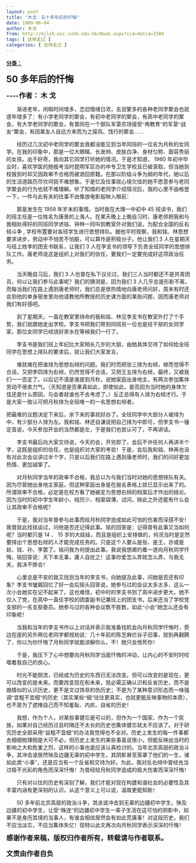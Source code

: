 ```yaml
---
layout: post
title: "木戈：五十多年后的忏悔"
date: 1989-06-04
author: 木戈
from: http://mjlsh.usc.cuhk.edu.hk/Book.aspx?cid=4&tid=3389
tags: [ 这样走过 ]
categories: [ 这样走过 ]
---
```


<div style="margin: 15px 10px 10px 0px;">
 <div>
  <span id="ctl00_ContentPlaceHolder1_chapter1_SubjectLabel" style="font-weight:bold;text-decoration:underline;">
   分类：
  </span>
 </div>
 <!--[if gte mso 9]><xml>
 <o:OfficeDocumentSettings>
  <o:PixelsPerInch>96</o:PixelsPerInch>
  <o:TargetScreenSize>800x600</o:TargetScreenSize>
 </o:OfficeDocumentSettings>
</xml><![endif]-->
 <!--[if gte mso 9]><xml>
 <w:WordDocument>
  <w:View>Normal</w:View>
  <w:Zoom>0</w:Zoom>
  <w:TrackMoves/>
  <w:TrackFormatting/>
  <w:PunctuationKerning/>
  <w:ValidateAgainstSchemas/>
  <w:SaveIfXMLInvalid>false</w:SaveIfXMLInvalid>
  <w:IgnoreMixedContent>false</w:IgnoreMixedContent>
  <w:AlwaysShowPlaceholderText>false</w:AlwaysShowPlaceholderText>
  <w:DoNotPromoteQF/>
  <w:LidThemeOther>EN-US</w:LidThemeOther>
  <w:LidThemeAsian>JA</w:LidThemeAsian>
  <w:LidThemeComplexScript>X-NONE</w:LidThemeComplexScript>
  <w:Compatibility>
   <w:BreakWrappedTables/>
   <w:SnapToGridInCell/>
   <w:WrapTextWithPunct/>
   <w:UseAsianBreakRules/>
   <w:DontGrowAutofit/>
   <w:SplitPgBreakAndParaMark/>
   <w:EnableOpenTypeKerning/>
   <w:DontFlipMirrorIndents/>
   <w:OverrideTableStyleHps/>
   <w:UseFELayout/>
  </w:Compatibility>
  <m:mathPr>
   <m:mathFont m:val="Cambria Math"/>
   <m:brkBin m:val="before"/>
   <m:brkBinSub m:val="&#45;-"/>
   <m:smallFrac m:val="off"/>
   <m:dispDef/>
   <m:lMargin m:val="0"/>
   <m:rMargin m:val="0"/>
   <m:defJc m:val="centerGroup"/>
   <m:wrapIndent m:val="1440"/>
   <m:intLim m:val="subSup"/>
   <m:naryLim m:val="undOvr"/>
  </m:mathPr></w:WordDocument>
</xml><![endif]-->
 <!--[if gte mso 9]><xml>
 <w:LatentStyles DefLockedState="false" DefUnhideWhenUsed="true"
  DefSemiHidden="true" DefQFormat="false" DefPriority="99"
  LatentStyleCount="276">
  <w:LsdException Locked="false" Priority="0" SemiHidden="false"
   UnhideWhenUsed="false" QFormat="true" Name="Normal"/>
  <w:LsdException Locked="false" Priority="9" SemiHidden="false"
   UnhideWhenUsed="false" QFormat="true" Name="heading 1"/>
  <w:LsdException Locked="false" Priority="9" QFormat="true" Name="heading 2"/>
  <w:LsdException Locked="false" Priority="9" QFormat="true" Name="heading 3"/>
  <w:LsdException Locked="false" Priority="9" QFormat="true" Name="heading 4"/>
  <w:LsdException Locked="false" Priority="9" QFormat="true" Name="heading 5"/>
  <w:LsdException Locked="false" Priority="9" QFormat="true" Name="heading 6"/>
  <w:LsdException Locked="false" Priority="9" QFormat="true" Name="heading 7"/>
  <w:LsdException Locked="false" Priority="9" QFormat="true" Name="heading 8"/>
  <w:LsdException Locked="false" Priority="9" QFormat="true" Name="heading 9"/>
  <w:LsdException Locked="false" Priority="39" Name="toc 1"/>
  <w:LsdException Locked="false" Priority="39" Name="toc 2"/>
  <w:LsdException Locked="false" Priority="39" Name="toc 3"/>
  <w:LsdException Locked="false" Priority="39" Name="toc 4"/>
  <w:LsdException Locked="false" Priority="39" Name="toc 5"/>
  <w:LsdException Locked="false" Priority="39" Name="toc 6"/>
  <w:LsdException Locked="false" Priority="39" Name="toc 7"/>
  <w:LsdException Locked="false" Priority="39" Name="toc 8"/>
  <w:LsdException Locked="false" Priority="39" Name="toc 9"/>
  <w:LsdException Locked="false" Priority="35" QFormat="true" Name="caption"/>
  <w:LsdException Locked="false" Priority="10" SemiHidden="false"
   UnhideWhenUsed="false" QFormat="true" Name="Title"/>
  <w:LsdException Locked="false" Priority="0" Name="Default Paragraph Font"/>
  <w:LsdException Locked="false" Priority="11" SemiHidden="false"
   UnhideWhenUsed="false" QFormat="true" Name="Subtitle"/>
  <w:LsdException Locked="false" Priority="22" SemiHidden="false"
   UnhideWhenUsed="false" QFormat="true" Name="Strong"/>
  <w:LsdException Locked="false" Priority="20" SemiHidden="false"
   UnhideWhenUsed="false" QFormat="true" Name="Emphasis"/>
  <w:LsdException Locked="false" Priority="59" SemiHidden="false"
   UnhideWhenUsed="false" Name="Table Grid"/>
  <w:LsdException Locked="false" UnhideWhenUsed="false" Name="Placeholder Text"/>
  <w:LsdException Locked="false" Priority="1" SemiHidden="false"
   UnhideWhenUsed="false" QFormat="true" Name="No Spacing"/>
  <w:LsdException Locked="false" Priority="60" SemiHidden="false"
   UnhideWhenUsed="false" Name="Light Shading"/>
  <w:LsdException Locked="false" Priority="61" SemiHidden="false"
   UnhideWhenUsed="false" Name="Light List"/>
  <w:LsdException Locked="false" Priority="62" SemiHidden="false"
   UnhideWhenUsed="false" Name="Light Grid"/>
  <w:LsdException Locked="false" Priority="63" SemiHidden="false"
   UnhideWhenUsed="false" Name="Medium Shading 1"/>
  <w:LsdException Locked="false" Priority="64" SemiHidden="false"
   UnhideWhenUsed="false" Name="Medium Shading 2"/>
  <w:LsdException Locked="false" Priority="65" SemiHidden="false"
   UnhideWhenUsed="false" Name="Medium List 1"/>
  <w:LsdException Locked="false" Priority="66" SemiHidden="false"
   UnhideWhenUsed="false" Name="Medium List 2"/>
  <w:LsdException Locked="false" Priority="67" SemiHidden="false"
   UnhideWhenUsed="false" Name="Medium Grid 1"/>
  <w:LsdException Locked="false" Priority="68" SemiHidden="false"
   UnhideWhenUsed="false" Name="Medium Grid 2"/>
  <w:LsdException Locked="false" Priority="69" SemiHidden="false"
   UnhideWhenUsed="false" Name="Medium Grid 3"/>
  <w:LsdException Locked="false" Priority="70" SemiHidden="false"
   UnhideWhenUsed="false" Name="Dark List"/>
  <w:LsdException Locked="false" Priority="71" SemiHidden="false"
   UnhideWhenUsed="false" Name="Colorful Shading"/>
  <w:LsdException Locked="false" Priority="72" SemiHidden="false"
   UnhideWhenUsed="false" Name="Colorful List"/>
  <w:LsdException Locked="false" Priority="73" SemiHidden="false"
   UnhideWhenUsed="false" Name="Colorful Grid"/>
  <w:LsdException Locked="false" Priority="60" SemiHidden="false"
   UnhideWhenUsed="false" Name="Light Shading Accent 1"/>
  <w:LsdException Locked="false" Priority="61" SemiHidden="false"
   UnhideWhenUsed="false" Name="Light List Accent 1"/>
  <w:LsdException Locked="false" Priority="62" SemiHidden="false"
   UnhideWhenUsed="false" Name="Light Grid Accent 1"/>
  <w:LsdException Locked="false" Priority="63" SemiHidden="false"
   UnhideWhenUsed="false" Name="Medium Shading 1 Accent 1"/>
  <w:LsdException Locked="false" Priority="64" SemiHidden="false"
   UnhideWhenUsed="false" Name="Medium Shading 2 Accent 1"/>
  <w:LsdException Locked="false" Priority="65" SemiHidden="false"
   UnhideWhenUsed="false" Name="Medium List 1 Accent 1"/>
  <w:LsdException Locked="false" UnhideWhenUsed="false" Name="Revision"/>
  <w:LsdException Locked="false" Priority="34" SemiHidden="false"
   UnhideWhenUsed="false" QFormat="true" Name="List Paragraph"/>
  <w:LsdException Locked="false" Priority="29" SemiHidden="false"
   UnhideWhenUsed="false" QFormat="true" Name="Quote"/>
  <w:LsdException Locked="false" Priority="30" SemiHidden="false"
   UnhideWhenUsed="false" QFormat="true" Name="Intense Quote"/>
  <w:LsdException Locked="false" Priority="66" SemiHidden="false"
   UnhideWhenUsed="false" Name="Medium List 2 Accent 1"/>
  <w:LsdException Locked="false" Priority="67" SemiHidden="false"
   UnhideWhenUsed="false" Name="Medium Grid 1 Accent 1"/>
  <w:LsdException Locked="false" Priority="68" SemiHidden="false"
   UnhideWhenUsed="false" Name="Medium Grid 2 Accent 1"/>
  <w:LsdException Locked="false" Priority="69" SemiHidden="false"
   UnhideWhenUsed="false" Name="Medium Grid 3 Accent 1"/>
  <w:LsdException Locked="false" Priority="70" SemiHidden="false"
   UnhideWhenUsed="false" Name="Dark List Accent 1"/>
  <w:LsdException Locked="false" Priority="71" SemiHidden="false"
   UnhideWhenUsed="false" Name="Colorful Shading Accent 1"/>
  <w:LsdException Locked="false" Priority="72" SemiHidden="false"
   UnhideWhenUsed="false" Name="Colorful List Accent 1"/>
  <w:LsdException Locked="false" Priority="73" SemiHidden="false"
   UnhideWhenUsed="false" Name="Colorful Grid Accent 1"/>
  <w:LsdException Locked="false" Priority="60" SemiHidden="false"
   UnhideWhenUsed="false" Name="Light Shading Accent 2"/>
  <w:LsdException Locked="false" Priority="61" SemiHidden="false"
   UnhideWhenUsed="false" Name="Light List Accent 2"/>
  <w:LsdException Locked="false" Priority="62" SemiHidden="false"
   UnhideWhenUsed="false" Name="Light Grid Accent 2"/>
  <w:LsdException Locked="false" Priority="63" SemiHidden="false"
   UnhideWhenUsed="false" Name="Medium Shading 1 Accent 2"/>
  <w:LsdException Locked="false" Priority="64" SemiHidden="false"
   UnhideWhenUsed="false" Name="Medium Shading 2 Accent 2"/>
  <w:LsdException Locked="false" Priority="65" SemiHidden="false"
   UnhideWhenUsed="false" Name="Medium List 1 Accent 2"/>
  <w:LsdException Locked="false" Priority="66" SemiHidden="false"
   UnhideWhenUsed="false" Name="Medium List 2 Accent 2"/>
  <w:LsdException Locked="false" Priority="67" SemiHidden="false"
   UnhideWhenUsed="false" Name="Medium Grid 1 Accent 2"/>
  <w:LsdException Locked="false" Priority="68" SemiHidden="false"
   UnhideWhenUsed="false" Name="Medium Grid 2 Accent 2"/>
  <w:LsdException Locked="false" Priority="69" SemiHidden="false"
   UnhideWhenUsed="false" Name="Medium Grid 3 Accent 2"/>
  <w:LsdException Locked="false" Priority="70" SemiHidden="false"
   UnhideWhenUsed="false" Name="Dark List Accent 2"/>
  <w:LsdException Locked="false" Priority="71" SemiHidden="false"
   UnhideWhenUsed="false" Name="Colorful Shading Accent 2"/>
  <w:LsdException Locked="false" Priority="72" SemiHidden="false"
   UnhideWhenUsed="false" Name="Colorful List Accent 2"/>
  <w:LsdException Locked="false" Priority="73" SemiHidden="false"
   UnhideWhenUsed="false" Name="Colorful Grid Accent 2"/>
  <w:LsdException Locked="false" Priority="60" SemiHidden="false"
   UnhideWhenUsed="false" Name="Light Shading Accent 3"/>
  <w:LsdException Locked="false" Priority="61" SemiHidden="false"
   UnhideWhenUsed="false" Name="Light List Accent 3"/>
  <w:LsdException Locked="false" Priority="62" SemiHidden="false"
   UnhideWhenUsed="false" Name="Light Grid Accent 3"/>
  <w:LsdException Locked="false" Priority="63" SemiHidden="false"
   UnhideWhenUsed="false" Name="Medium Shading 1 Accent 3"/>
  <w:LsdException Locked="false" Priority="64" SemiHidden="false"
   UnhideWhenUsed="false" Name="Medium Shading 2 Accent 3"/>
  <w:LsdException Locked="false" Priority="65" SemiHidden="false"
   UnhideWhenUsed="false" Name="Medium List 1 Accent 3"/>
  <w:LsdException Locked="false" Priority="66" SemiHidden="false"
   UnhideWhenUsed="false" Name="Medium List 2 Accent 3"/>
  <w:LsdException Locked="false" Priority="67" SemiHidden="false"
   UnhideWhenUsed="false" Name="Medium Grid 1 Accent 3"/>
  <w:LsdException Locked="false" Priority="68" SemiHidden="false"
   UnhideWhenUsed="false" Name="Medium Grid 2 Accent 3"/>
  <w:LsdException Locked="false" Priority="69" SemiHidden="false"
   UnhideWhenUsed="false" Name="Medium Grid 3 Accent 3"/>
  <w:LsdException Locked="false" Priority="70" SemiHidden="false"
   UnhideWhenUsed="false" Name="Dark List Accent 3"/>
  <w:LsdException Locked="false" Priority="71" SemiHidden="false"
   UnhideWhenUsed="false" Name="Colorful Shading Accent 3"/>
  <w:LsdException Locked="false" Priority="72" SemiHidden="false"
   UnhideWhenUsed="false" Name="Colorful List Accent 3"/>
  <w:LsdException Locked="false" Priority="73" SemiHidden="false"
   UnhideWhenUsed="false" Name="Colorful Grid Accent 3"/>
  <w:LsdException Locked="false" Priority="60" SemiHidden="false"
   UnhideWhenUsed="false" Name="Light Shading Accent 4"/>
  <w:LsdException Locked="false" Priority="61" SemiHidden="false"
   UnhideWhenUsed="false" Name="Light List Accent 4"/>
  <w:LsdException Locked="false" Priority="62" SemiHidden="false"
   UnhideWhenUsed="false" Name="Light Grid Accent 4"/>
  <w:LsdException Locked="false" Priority="63" SemiHidden="false"
   UnhideWhenUsed="false" Name="Medium Shading 1 Accent 4"/>
  <w:LsdException Locked="false" Priority="64" SemiHidden="false"
   UnhideWhenUsed="false" Name="Medium Shading 2 Accent 4"/>
  <w:LsdException Locked="false" Priority="65" SemiHidden="false"
   UnhideWhenUsed="false" Name="Medium List 1 Accent 4"/>
  <w:LsdException Locked="false" Priority="66" SemiHidden="false"
   UnhideWhenUsed="false" Name="Medium List 2 Accent 4"/>
  <w:LsdException Locked="false" Priority="67" SemiHidden="false"
   UnhideWhenUsed="false" Name="Medium Grid 1 Accent 4"/>
  <w:LsdException Locked="false" Priority="68" SemiHidden="false"
   UnhideWhenUsed="false" Name="Medium Grid 2 Accent 4"/>
  <w:LsdException Locked="false" Priority="69" SemiHidden="false"
   UnhideWhenUsed="false" Name="Medium Grid 3 Accent 4"/>
  <w:LsdException Locked="false" Priority="70" SemiHidden="false"
   UnhideWhenUsed="false" Name="Dark List Accent 4"/>
  <w:LsdException Locked="false" Priority="71" SemiHidden="false"
   UnhideWhenUsed="false" Name="Colorful Shading Accent 4"/>
  <w:LsdException Locked="false" Priority="72" SemiHidden="false"
   UnhideWhenUsed="false" Name="Colorful List Accent 4"/>
  <w:LsdException Locked="false" Priority="73" SemiHidden="false"
   UnhideWhenUsed="false" Name="Colorful Grid Accent 4"/>
  <w:LsdException Locked="false" Priority="60" SemiHidden="false"
   UnhideWhenUsed="false" Name="Light Shading Accent 5"/>
  <w:LsdException Locked="false" Priority="61" SemiHidden="false"
   UnhideWhenUsed="false" Name="Light List Accent 5"/>
  <w:LsdException Locked="false" Priority="62" SemiHidden="false"
   UnhideWhenUsed="false" Name="Light Grid Accent 5"/>
  <w:LsdException Locked="false" Priority="63" SemiHidden="false"
   UnhideWhenUsed="false" Name="Medium Shading 1 Accent 5"/>
  <w:LsdException Locked="false" Priority="64" SemiHidden="false"
   UnhideWhenUsed="false" Name="Medium Shading 2 Accent 5"/>
  <w:LsdException Locked="false" Priority="65" SemiHidden="false"
   UnhideWhenUsed="false" Name="Medium List 1 Accent 5"/>
  <w:LsdException Locked="false" Priority="66" SemiHidden="false"
   UnhideWhenUsed="false" Name="Medium List 2 Accent 5"/>
  <w:LsdException Locked="false" Priority="67" SemiHidden="false"
   UnhideWhenUsed="false" Name="Medium Grid 1 Accent 5"/>
  <w:LsdException Locked="false" Priority="68" SemiHidden="false"
   UnhideWhenUsed="false" Name="Medium Grid 2 Accent 5"/>
  <w:LsdException Locked="false" Priority="69" SemiHidden="false"
   UnhideWhenUsed="false" Name="Medium Grid 3 Accent 5"/>
  <w:LsdException Locked="false" Priority="70" SemiHidden="false"
   UnhideWhenUsed="false" Name="Dark List Accent 5"/>
  <w:LsdException Locked="false" Priority="71" SemiHidden="false"
   UnhideWhenUsed="false" Name="Colorful Shading Accent 5"/>
  <w:LsdException Locked="false" Priority="72" SemiHidden="false"
   UnhideWhenUsed="false" Name="Colorful List Accent 5"/>
  <w:LsdException Locked="false" Priority="73" SemiHidden="false"
   UnhideWhenUsed="false" Name="Colorful Grid Accent 5"/>
  <w:LsdException Locked="false" Priority="60" SemiHidden="false"
   UnhideWhenUsed="false" Name="Light Shading Accent 6"/>
  <w:LsdException Locked="false" Priority="61" SemiHidden="false"
   UnhideWhenUsed="false" Name="Light List Accent 6"/>
  <w:LsdException Locked="false" Priority="62" SemiHidden="false"
   UnhideWhenUsed="false" Name="Light Grid Accent 6"/>
  <w:LsdException Locked="false" Priority="63" SemiHidden="false"
   UnhideWhenUsed="false" Name="Medium Shading 1 Accent 6"/>
  <w:LsdException Locked="false" Priority="64" SemiHidden="false"
   UnhideWhenUsed="false" Name="Medium Shading 2 Accent 6"/>
  <w:LsdException Locked="false" Priority="65" SemiHidden="false"
   UnhideWhenUsed="false" Name="Medium List 1 Accent 6"/>
  <w:LsdException Locked="false" Priority="66" SemiHidden="false"
   UnhideWhenUsed="false" Name="Medium List 2 Accent 6"/>
  <w:LsdException Locked="false" Priority="67" SemiHidden="false"
   UnhideWhenUsed="false" Name="Medium Grid 1 Accent 6"/>
  <w:LsdException Locked="false" Priority="68" SemiHidden="false"
   UnhideWhenUsed="false" Name="Medium Grid 2 Accent 6"/>
  <w:LsdException Locked="false" Priority="69" SemiHidden="false"
   UnhideWhenUsed="false" Name="Medium Grid 3 Accent 6"/>
  <w:LsdException Locked="false" Priority="70" SemiHidden="false"
   UnhideWhenUsed="false" Name="Dark List Accent 6"/>
  <w:LsdException Locked="false" Priority="71" SemiHidden="false"
   UnhideWhenUsed="false" Name="Colorful Shading Accent 6"/>
  <w:LsdException Locked="false" Priority="72" SemiHidden="false"
   UnhideWhenUsed="false" Name="Colorful List Accent 6"/>
  <w:LsdException Locked="false" Priority="73" SemiHidden="false"
   UnhideWhenUsed="false" Name="Colorful Grid Accent 6"/>
  <w:LsdException Locked="false" Priority="19" SemiHidden="false"
   UnhideWhenUsed="false" QFormat="true" Name="Subtle Emphasis"/>
  <w:LsdException Locked="false" Priority="21" SemiHidden="false"
   UnhideWhenUsed="false" QFormat="true" Name="Intense Emphasis"/>
  <w:LsdException Locked="false" Priority="31" SemiHidden="false"
   UnhideWhenUsed="false" QFormat="true" Name="Subtle Reference"/>
  <w:LsdException Locked="false" Priority="32" SemiHidden="false"
   UnhideWhenUsed="false" QFormat="true" Name="Intense Reference"/>
  <w:LsdException Locked="false" Priority="33" SemiHidden="false"
   UnhideWhenUsed="false" QFormat="true" Name="Book Title"/>
  <w:LsdException Locked="false" Priority="37" Name="Bibliography"/>
  <w:LsdException Locked="false" Priority="39" QFormat="true" Name="TOC Heading"/>
 </w:LatentStyles>
</xml><![endif]-->
 <!--[if gte mso 10]>
<style>
 /* Style Definitions */
table.MsoNormalTable
	{mso-style-name:"Table Normal";
	mso-tstyle-rowband-size:0;
	mso-tstyle-colband-size:0;
	mso-style-noshow:yes;
	mso-style-priority:99;
	mso-style-parent:"";
	mso-padding-alt:0in 5.4pt 0in 5.4pt;
	mso-para-margin:0in;
	mso-para-margin-bottom:.0001pt;
	mso-pagination:widow-orphan;
	font-size:10.0pt;
	font-family:"Times New Roman";}
</style>
<![endif]-->
 <!--StartFragment-->
 <p class="MsoNormal">
  <o:p>
  </o:p>
 </p>
 <p class="MsoNormal">
  <b>
   <font size="5">
    50
    <span lang="ZH-CN" style="font-family: 宋体;">
     多年后的忏悔
    </span>
   </font>
   <font size="4">
    <o:p>
    </o:p>
   </font>
  </b>
 </p>
 <p class="MsoNormal">
  <b>
   <font size="4">
    ----作者：
    <span lang="ZH-CN" style='font-family:宋体;mso-ascii-font-family:"Times New Roman"'>
     木
    </span>
    <span lang="ZH-CN" style='font-family:宋体;
mso-ascii-font-family:"Times New Roman"'>
     戈
    </span>
   </font>
  </b>
 </p>
 <p class="MsoNormal" style="text-indent:21.0pt;mso-char-indent-count:2.0">
  <span lang="ZH-CN" style='font-family:宋体;mso-ascii-font-family:"Times New Roman"'>
   渐进老年，闲暇时间增多，恋旧情绪日浓，名目繁多的各种老同学聚会也就逐年增多了：有小学老同学的聚会，有初中老同学的聚会，有高中老同学的聚会，有大学老同学的聚会，有曾同在一个部队军垦农场接受“再教育”的军垦“战友”聚会，有因某友人自远方来而为之接风、饯行的聚会……
  </span>
  <o:p>
  </o:p>
 </p>
 <p class="MsoNormal" style="text-indent:21.0pt;mso-char-indent-count:2.0">
  <span lang="ZH-CN" style='font-family:宋体;mso-ascii-font-family:"Times New Roman"'>
   经历过几次初中老同学的聚会我都没能见到当年同班的一位名为月秋的女同学。在我的印象中，那是一位大眼睛、长发辫、皮肤白净、身材匀称、面容秀丽的女孩。出于好奇，我向其它同学打听她的情况。于是才知道，
  </span>
  1960
  <span lang="ZH-CN" style='font-family:宋体;mso-ascii-font-family:"Times New Roman"'>
   年初中毕业时，喜欢学医的她报考当时昆明军区办的中专卫生学校且已被录取，但当她到校报到时却又因政审不合格而被退回原籍。在那以阶级斗争为纲的年代，她以后的生活道路历尽坎坷就不难想象。于是忆及往事就心境欠佳的她不愿意参与老同学聚会的行为也就不难理解。听了知情的老同学介绍情况后，我的心里不由格登一下，一件与此有关的往事不由像放电影般映入眼前：
  </span>
  <o:p>
  </o:p>
 </p>
 <p class="MsoNormal" style="text-indent:21.0pt;mso-char-indent-count:2.0">
  <span lang="ZH-CN" style='font-family:宋体;mso-ascii-font-family:"Times New Roman"'>
   那是发生在
  </span>
  1959
  <span lang="ZH-CN" style='font-family:宋体;mso-ascii-font-family:"Times New Roman"'>
   年岁末的事情。当时我在大理一中初中
  </span>
  45
  <span lang="ZH-CN" style='font-family:宋体;mso-ascii-font-family:"Times New Roman"'>
   班读书，我们的班主任是一位姓名为唐景的上海人。在某天晚上上晚自习时，唐老师把我和与我相处得好的同班同学述铭、钟林一同叫到教室外对我们说，为配合全国的反右倾斗争
  </span>
  ,
  <span lang="ZH-CN" style='font-family:宋体;mso-ascii-font-family:"Times New Roman"'>
   学校布置要对各班学生进行思想排队。据他平时观察，我和铭、林思想要求进步，劳动中不怕苦不怕脏，可以算作是积极分子。他让我们
  </span>
  3
  <span lang="ZH-CN" style='font-family:宋体;mso-ascii-font-family:"Times New Roman"'>
   人在星期天与班上姓李的团支书联系，让我们
  </span>
  3
  <span lang="ZH-CN" style='font-family:宋体;mso-ascii-font-family:"Times New Roman"'>
   人在李支书的领导下负责全班同学的思想排队工作。唐老师说这是组织上对我们的信任，要我们一定要完成好这项政治任务。
  </span>
  <o:p>
  </o:p>
 </p>
 <p class="MsoNormal" style="text-indent:21.0pt;mso-char-indent-count:2.0">
  <span lang="ZH-CN" style='font-family:宋体;mso-ascii-font-family:"Times New Roman"'>
   当天晚自习后，我们
  </span>
  3
  <span lang="ZH-CN" style='font-family:宋体;mso-ascii-font-family:"Times New Roman"'>
   人也曾在私下议论过，我们三人当时都还不是共青团员，何以让我们参与此事呢？我们的猜测是，因为我们
  </span>
  3
  <span lang="ZH-CN" style='font-family:宋体;mso-ascii-font-family:"Times New Roman"'>
   人几乎总是形影不离，而每当我们在路上遇到唐老师时，我们总是很热情地向唐老师问好，周末有时还会到他的单身宿舍里向他请教他所教授的历史课方面的某些问题，因而唐老师对我们有好感吧。
  </span>
  <o:p>
  </o:p>
 </p>
 <p class="MsoNormal" style="text-indent:21.0pt;mso-char-indent-count:2.0">
  <span lang="ZH-CN" style='font-family:宋体;mso-ascii-font-family:"Times New Roman"'>
   到了星期天，一直在教室里待命的我和铭、林见李支书在教室外打了个手势，我们就跟她走出学校。李支书把我们带到同班另一位也是班干部的女同学家，那位女同学已经烧好茶水在等候我们一行了。
  </span>
  <o:p>
  </o:p>
 </p>
 <p class="MsoNormal" style="text-indent:21.0pt;mso-char-indent-count:2.0">
  <span lang="ZH-CN" style='font-family:宋体;mso-ascii-font-family:"Times New Roman"'>
   李支书是我们班上年纪比大家稍长几岁的大姐，由她具体交待了如何给全班同学在思想上排队的要求后，就让我们大家发言。
  </span>
  <o:p>
  </o:p>
 </p>
 <p class="MsoNormal" style="text-indent:21.0pt;mso-char-indent-count:2.0">
  <span lang="ZH-CN" style='font-family:宋体;mso-ascii-font-family:"Times New Roman"'>
   难就难在把谁排为思想右倾的问题。我们时而把张三排为右倾，继而觉得不合适，又把李四排为右倾，仍然觉得不合适，又把王五排为右倾，最终，又被我们一一否定了。以后记不清是谁提到月秋，说她家庭出身地主，有两次参加集体劳动不很卖力气。（天知道是否果真如此，即使如此，是否因为当时她的身体欠佳还是什么原因，与会者就谁也不去考虑了。）反正总得有人排为右倾才行。于是大家一致认可把月秋排为全班唯一的一名思想右倾者。
  </span>
  <o:p>
  </o:p>
 </p>
 <p class="MsoNormal">
  <span lang="ZH-CN" style='font-family:宋体;mso-ascii-font-family:
"Times New Roman"'>
   把最难的议题决定下来后，余下来的事就好办了。全班同学中大部分人被排为中，有少部分人排为左。我和铭、林还自谦说把自己排为中即可，但李支书一锤定音说，今天参加开会的当然都是左，于是我们也就认可了，不再讲话。
  </span>
  <o:p>
  </o:p>
 </p>
 <p class="MsoNormal" style="text-indent:21.0pt;mso-char-indent-count:2.0">
  <span lang="ZH-CN" style='font-family:宋体;mso-ascii-font-family:"Times New Roman"'>
   李支书最后向大家交待说，今天的会，开完即了，会后不许任何人再讲半个字，这既是组织的信任，也是组织对大家的考验！于是，会后我和铭、林再也没有对此次会议讲过半个字，只是以后我们在路上遇到唐老师时，我们的问好更加热情、更加诚挚了。
  </span>
  <o:p>
  </o:p>
 </p>
 <p class="MsoNormal" style="text-indent:21.0pt;mso-char-indent-count:2.0">
  <span lang="ZH-CN" style='font-family:宋体;mso-ascii-font-family:"Times New Roman"'>
   对月秋同学当年的政审不合格，我总以为与我们当时对她的思想排队有关。因为尽管她出身地主家庭，但这种家庭出身是在报名表格上就已显示出来了的。所谓政审不合格，必定是在校方看了她被定为思想右倾的档案后才作出的结论。因为当时的初中学生年龄小、经历少、档案袋薄，试问，除此之外还能有什么会让其政审不合格呢？
  </span>
  <o:p>
  </o:p>
 </p>
 <p class="MsoNormal" style="text-indent:21.0pt;mso-char-indent-count:2.0">
  <span lang="ZH-CN" style='font-family:宋体;mso-ascii-font-family:"Times New Roman"'>
   于是，我对当年曾参与此事而给月秋同学造成如此可怕的伤害而深感不安！我曾就此找铭谈过，问他是否还记得此事。铭的回答是：记得曾有此事又当如何呢？当时都只是
  </span>
  14
  <span lang="ZH-CN" style='font-family:宋体;mso-ascii-font-family:"Times New Roman"'>
   、
  </span>
  15
  <span lang="ZH-CN" style='font-family:宋体;mso-ascii-font-family:"Times New Roman"'>
   岁的大娃娃，而且是组织上安排做的，何况当时是定然要排出个思想右倾的人才能完成任务的。只是这个人要么是张、是王，亦或是赵、钱、孙、李罢了。铭问我为何提出此事。我说我想邀约着一道向月秋同学忏悔。铭回答说：天下本无事，庸人自扰之！这事你爱怎么弄就怎么弄，与我无关，我决不掺合！
  </span>
  <o:p>
  </o:p>
 </p>
 <p class="MsoNormal" style="text-indent:21.0pt;mso-char-indent-count:2.0">
  <span lang="ZH-CN" style='font-family:宋体;mso-ascii-font-family:"Times New Roman"'>
   心里总是不安的我又找到当年的李支书，向她提及此事，问她是否还有印象？李支书皱眉回忆了好一会后摇头回答说，她参与过的会议太多太多，这么一次小会她实在记不起来了。这也难怪，初中时的李支书到了高中进步更大。她不仅入了党，在高中一直任学校的团委副书记兼班上的团支书，后来还当了学校党支部的一名支部委员。她参与过的各种会议数不胜数，如此“小会”她怎么还会有印象呢！
  </span>
  <o:p>
  </o:p>
 </p>
 <p class="MsoNormal" style="text-indent:21.0pt;mso-char-indent-count:2.0">
  <span lang="ZH-CN" style='font-family:宋体;mso-ascii-font-family:"Times New Roman"'>
   当我和当年的李支书作以上对话并表示我准备找机会向月秋同学忏悔时，旁边在座的另外两位老同学都规劝说：几十年前的陈芝麻烂谷子旧事，就别再翻腾了，你以为你忏悔了月秋同学就能谅解你么，不！她只会恨死你！
  </span>
  <o:p>
  </o:p>
 </p>
 <p class="MsoNormal" style="text-indent:21.0pt;mso-char-indent-count:2.0">
  <span lang="ZH-CN" style='font-family:宋体;mso-ascii-font-family:"Times New Roman"'>
   于是，我压下了心中想要向月秋同学当面忏悔的冲动，让内心的不安时时咬噬着我自己的良心。
  </span>
  <o:p>
  </o:p>
 </p>
 <p class="MsoNormal" style="text-indent:21.0pt;mso-char-indent-count:2.0">
  <span lang="ZH-CN" style='font-family:宋体;mso-ascii-font-family:"Times New Roman"'>
   时光不能倒流，已经成为历史的东西已无法改变。但可以改变的是现在，更可以改变的是未来。而要改变现在和未来，就必需正确认识和反省历史，而不是煽情似的认识历史，更不是文过饰非的伪历史；不是为了某种意识形态而一味强调“宜粗不宜细”的历史（其实某些“细”往往更真实，也就更能反映事物的本质），也不是为了遮掩自己而不知羞耻、内疚、自省的历史！
  </span>
  <o:p>
  </o:p>
 </p>
 <p class="MsoNormal" style="text-indent:21.0pt;mso-char-indent-count:2.0">
  <span lang="ZH-CN" style='font-family:宋体;mso-ascii-font-family:"Times New Roman"'>
   我想，作为个人，对某些事健忘是可以的，但作为一个国家、作为一个民族，如果对自己经历过且时隔还不太长的历史也集体健忘就太不应该了。对于研究历史全部采用“益粗不宜细”的办法我觉得也不全对。历史上发生的每一件事都去细细梳理倒是大可不必，但历史上发生的某些事虽说很小，但能反映出当时的影响之大和危害之烈，这样的小事也是应该认真检讨的。当年北京高层的政治斗争，其冲击波居然殃及边疆无辜的初中学生，其阴影甚至笼罩了他们的一生，诸如此类“小事”，还是应当有一个反省和交待为好。为此，我对反右倾中曾经充当过极不光彩的角色而深深忏悔！为曾经给月秋同学造成的极大伤害而深深忏悔！
  </span>
  <o:p>
  </o:p>
 </p>
 <p class="MsoNormal" style="text-indent:21.0pt;mso-char-indent-count:2.0">
  <span lang="ZH-CN" style='font-family:宋体;mso-ascii-font-family:"Times New Roman"'>
   只有对以往的历史有深刻了解，我们才能对现在构建和谐社会的必要性及其丰富内涵有更深刻的认识。从这个意义上可以说，温故更能知新！
  </span>
 </p>
 <p class="MsoNormal" style="text-indent:21.0pt;mso-char-indent-count:2.0">
  50
  <span lang="ZH-CN" style='font-family:宋体;mso-ascii-font-family:"Times New Roman"'>
   多年前北京高层的政治斗争，其余波冲击到无辜的边疆初中学生，殃及边疆的初中学生，让受“株连”的边疆初中学生一辈子生活在这可怕的阴影中，如果不是身历其境的当事人，有谁会相信居然会有如此荒唐事！对这段历史，我们不应当淡忘，不应当集体失忆！现特以此文再次向月秋同学表示深深的忏悔！
  </span>
  <o:p>
  </o:p>
 </p>
 <p class="MsoNormal">
  <o:p>
  </o:p>
 </p>
 <p class="MsoNormal">
  <b style="font-size: 17.6px; line-height: 24.64px;">
   <font size="4">
    <span lang="ZH-CN" style="font-family: 宋体;">
     感谢作者来稿，版权归作者所有，转载请与作者联系。
    </span>
   </font>
  </b>
 </p>
 <p class="MsoNormal" style="font-size: 17.6px; line-height: 24.64px;">
  <span lang="ZH-CN" style="font-family: 宋体;">
   <b>
    <font size="4">
     文责由作者自负
    </font>
   </b>
  </span>
 </p>
 <p class="MsoNormal">
  <o:p>
  </o:p>
 </p>
 <p class="MsoNormal">
  <o:p>
  </o:p>
 </p>
 <!--EndFragment-->
</div>

